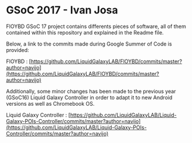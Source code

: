 # GSoC 2017 - Ivan Josa

FlOYBD GSoC 17 project contains differents pieces of software, all of them contained within this repository and explained in the Readme file.

Below, a link to the commits made during Google Summer of Code is provided:

FlOYBD : [https://github.com/LiquidGalaxyLAB/FlOYBD/commits/master?author=navijo](https://github.com/LiquidGalaxyLAB/FlOYBD/commits/master?author=navijo)

Additionally, some minor changes has been made to the previous year (GSoC16) Liquid Galaxy Controller in order to adapt it to new Android versions as well as Chromebook OS. 

Liquid Galaxy Controller : [https://github.com/LiquidGalaxyLAB/Liquid-Galaxy-POIs-Controller/commits/master?author=navijo](https://github.com/LiquidGalaxyLAB/Liquid-Galaxy-POIs-Controller/commits/master?author=navijo)
